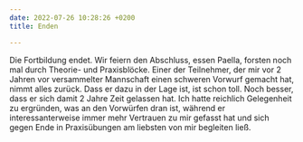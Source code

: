 ```yaml
---
date: 2022-07-26 10:28:26 +0200
title: Enden

---
```

Die Fortbildung endet. Wir feiern den Abschluss, essen Paella, forsten noch mal durch Theorie- und Praxisblöcke. Einer der Teilnehmer, der mir vor 2 Jahren vor versammelter Mannschaft einen schweren Vorwurf gemacht hat, nimmt alles zurück. Dass er dazu in der Lage ist, ist schon toll. Noch besser, dass er sich damit 2 Jahre Zeit gelassen hat. Ich hatte reichlich Gelegenheit zu ergründen, was an den Vorwürfen dran ist, während er interessanterweise immer mehr Vertrauen zu mir gefasst hat und sich gegen Ende in Praxisübungen am liebsten von mir begleiten ließ.